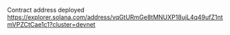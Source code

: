 Contract address deployed
https://explorer.solana.com/address/vqGtURmGe8tMNUXP18ujL4q49ufZ1ntmVPZCtCae1c1?cluster=devnet
